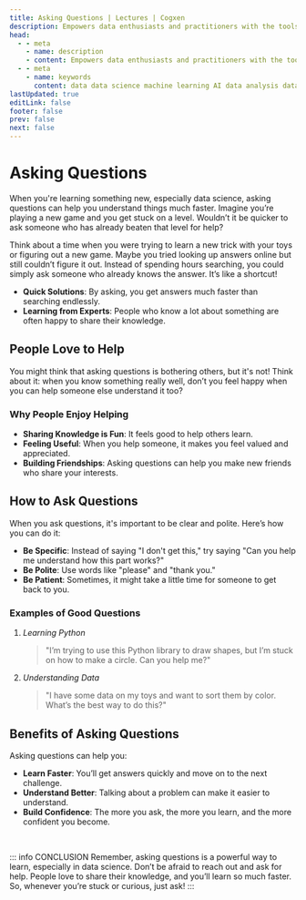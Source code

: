 ```yaml
---
title: Asking Questions | Lectures | Cogxen
description: Empowers data enthusiasts and practitioners with the tools and knowledge to unlock the potential of data.
head:
  - - meta
    - name: description
    - content: Empowers data enthusiasts and practitioners with the tools and knowledge to unlock the potential of data.
  - - meta
    - name: keywords
      content: data data science machine learning AI data analysis data-driven data enthusiasts data practitioners
lastUpdated: true
editLink: false
footer: false
prev: false
next: false
---
```


# Asking Questions

When you're learning something new, especially data science, asking questions can help you understand things much faster. Imagine you’re playing a new game and you get stuck on a level. Wouldn’t it be quicker to ask someone who has already beaten that level for help?

Think about a time when you were trying to learn a new trick with your toys or figuring out a new game. Maybe you tried looking up answers online but still couldn’t figure it out. Instead of spending hours searching, you could simply ask someone who already knows the answer. It’s like a shortcut!

- **Quick Solutions**: By asking, you get answers much faster than searching endlessly.
- **Learning from Experts**: People who know a lot about something are often happy to share their knowledge.

## People Love to Help

You might think that asking questions is bothering others, but it's not! Think about it: when you know something really well, don’t you feel happy when you can help someone else understand it too?

### Why People Enjoy Helping

- **Sharing Knowledge is Fun**: It feels good to help others learn.
- **Feeling Useful**: When you help someone, it makes you feel valued and appreciated.
- **Building Friendships**: Asking questions can help you make new friends who share your interests.

## How to Ask Questions

When you ask questions, it's important to be clear and polite. Here’s how you can do it:

- **Be Specific**: Instead of saying "I don't get this," try saying "Can you help me understand how this part works?"
- **Be Polite**: Use words like "please" and "thank you."
- **Be Patient**: Sometimes, it might take a little time for someone to get back to you.

### Examples of Good Questions

1. _Learning Python_

   > "I’m trying to use this Python library to draw shapes, but I’m stuck on how to make a circle. Can you help me?"

2. _Understanding Data_

   > "I have some data on my toys and want to sort them by color. What’s the best way to do this?"

## Benefits of Asking Questions

Asking questions can help you:

- **Learn Faster**: You’ll get answers quickly and move on to the next challenge.
- **Understand Better**: Talking about a problem can make it easier to understand.
- **Build Confidence**: The more you ask, the more you learn, and the more confident you become.

<br />

::: info CONCLUSION
Remember, asking questions is a powerful way to learn, especially in data science. Don’t be afraid to reach out and ask for help. People love to share their knowledge, and you’ll learn so much faster. So, whenever you’re stuck or curious, just ask!
:::

